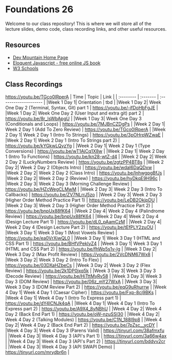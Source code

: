 # Foundations 26

Welcome to our class repository! This is where we will store all of the lecture slides, demo code, class recording links, and other useful resources. 


## Resources

 - [Dev Mountain Home Page](https://ed.devmountain.com/)
 - [Eloquent Javascript - free online JS book](https://eloquentjavascript.net/)
 - [W3 Schools](https://www.w3schools.com/js/default.asp)

## Class Recordings

https://youtu.be/TGco0lRperA
| Time | Topic | Link |
| :-------- | :------- | :-------------------- |
|Week 1 Day 1| Orientation | tbd |
|Week 1 Day 2| Week One Day 2 (Terminal, Syntax, Git) part 1 | https://youtu.be/-ifDoHbFgJE |
|Week 1 Day 2| Week One Day 2 (User Input and extra git) part 2 | https://youtu.be/8r_lsWbApgU |
|Week 1 Day 3| Week One Day 3 (Conditionals and Loops) | https://youtu.be/7MJBnCZDgPs |
|Week 2 Day 1| Week 2 Day 1 (Add To Zero Review) | https://youtu.be/TGco0lRperA |
|Week 2 Day 1| Week 2 Day 1 (Intro To Strings) | https://youtu.be/3pOHrpWZwaE |
|Week 2 Day 1| Week 2 Day 1 (Intro To Strings part 2) | https://youtu.be/kYGkwLQyzYg |
|Week 2 Day 1| Week 2 Day 1 (Type Conversions) | https://youtu.be/wT1AjCq1X8w |
|Week 2 Day 1| Week 2 Day 1 (Intro To Functions) | https://youtu.be/kn28-wtZ-d4 |
|Week 2 Day 2| Week 2 Day 2 (LuckyNumbers Review) | https://youtu.be/zgtzPP4BT8s |
|Week 2 Day 2| Week 2 Day 2 (Objects Intro) | https://youtu.be/wdaI6DaQDxw |
|Week 2 Day 2| Week 2 Day 2 (Class Intro) | https://youtu.be/lnhwgpgBfJs |
|Week 2 Day 2| Week 2 Day 2 (Review) | https://youtu.be/hyDkqE9H96c |
|Week 2 Day 3| Week 2 Day 3 (Morning Challenge Review) | https://youtu.be/HZcWegCLMwM |
|Week 2 Day 3| Week 2 Day 3 (Intro To Callbacks) | https://youtu.be/ZV7NLrrJ5zo |
|Week 2 Day 3| Week 2 Day 3 (Higher Order Method Practice Part 1) | https://youtu.be/LeDB2OkjpDU |
|Week 2 Day 3| Week 2 Day 3 (Higher Order Method Practice Part 2) | https://youtu.be/bnpUx88fK64 |
|Week 2 Day 4| Week 2 Day 4 (Palindrome Review) | https://youtu.be/bnpUx88fK64 |
|Week 2 Day 4| Week 2 Day 4 (Design Lecture Part 1) | https://youtu.be/dL0_pAamCzM |
|Week 2 Day 4| Week 2 Day 4 (Design Lecture Part 2) | https://youtu.be/tEfPLY2zuOU |
|Week 3 Day 1| Week 3 Day 1 (Most Vowels Review) | https://youtu.be/ea0VrXjwQL0 |
|Week 3 Day 1| Week 3 Day 1 (HTML and CSS Part 1) | https://youtu.be/BHfVPekIyZ4 |
|Week 3 Day 1| Week 3 Day 1 (HTML and CSS Part 2) | https://youtu.be/fhWp5s1v-lg |
|Week 3 Day 2| Week 3 Day 2 (Max Profit Review) | https://youtu.be/2VcDNM67Wx8 |
|Week 3 Day 2| Week 3 Day 2 (Intro To Flex) | https://youtu.be/03DXaHZbeCs |
|Week 3 Day 2| Week 3 Day 2 (Flex Review) | https://youtu.be/2k1DP0jxq5k |
|Week 3 Day 3| Week 3 Day 3 (Decode Review) | https://youtu.be/HiTttMyRv58 |
|Week 3 Day 3| Week 3 Day 3 (DOM Review) | https://youtu.be/06z_mY27WxA |
|Week 3 Day 3| Week 3 Day 3 (DOM Review Part 2) | https://youtu.be/eqG9uRhurrw |
|Week 4 Day 1| Week 4 Day 1 (Caesar Cipher) | https://youtu.be/Fxp-8cj9BKs |
|Week 4 Day 1| Week 4 Day 1 (Intro To Express part 1) | https://youtu.be/dY4lCNJk4qA |
|Week 4 Day 1| Week 4 Day 1 (Intro To Express part 2) | https://youtu.be/A9X4_8yNBhU |
|Week 4 Day 2| Week 4 Day 2 (Back End Part 1) | https://youtu.be/oW-nzuSSI30 |
|Week 4 Day 2| Week 4 Day 2 (Talking Modules) | https://youtu.be/C1N_188I9p8 |
|Week 4 Day 2| Week 4 Day 2 (Back End Part 2) | https://youtu.be/7pZsc__ycDY |
|Week 4 Day 3| Week 4 Day 3 (Parens Valid) | https://tinyurl.com/38afmxfu |
|Week 4 Day 3| Week 4 Day 3 (API's Part 1) | https://tinyurl.com/3a66w4ax |
|Week 4 Day 3| Week 4 Day 3 (API's Part 2) | https://tinyurl.com/bddvv2cr |
|Week 4 Day 3| Week 4 Day 3 (API SWAPI Demo) | https://tinyurl.com/mrydbr6n |







